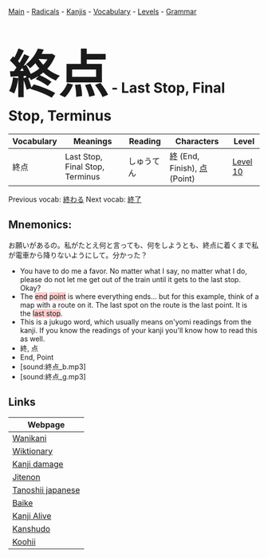 <style> bigfont {font-size: 100px}</style>
[Main](../README.md) -
[Radicals](../radicals.md) -
[Kanjis](../kanjis.md) -
[Vocabulary](../vocabulary.md) -
[Levels](../levels.md) -
[Grammar](../grammar.md)
# <bigfont> 終点</bigfont> - Last Stop, Final Stop, Terminus 

| Vocabulary | Meanings | Reading | Characters | Level |
| --- | --- | --- | --- | --- |
| 終点 | Last Stop, Final Stop, Terminus | しゅうてん |  [終](../kanjis/終.md) (End, Finish), [点](../kanjis/点.md) (Point) | [Level 10](../levels/wk_level10.md) |

Previous vocab: [終わる](終わる.md) Next vocab: [終了](終了.md) 

## Mnemonics:
お願いがあるの。私がたとえ何と言っても、何をしようとも、終点に着くまで私が電車から降りないようにして。分かった？
* You have to do me a favor. No matter what I say, no matter what I do, please do not let me get out of the train until it gets to the last stop. Okay?
* The <span style="background-color:#ffcccb"> end</span> <span style="background-color:#ffcccb"> point</span> is where everything ends... but for this example, think of a map with a route on it. The last spot on the route is the last point. It is the <span style="background-color:#ffcccb"> last stop</span>.
* This is a jukugo word, which usually means on'yomi readings from the kanji. If you know the readings of your kanji you'll know how to read this as well.
* 終, 点
* End, Point
* [sound:終点_b.mp3]
* [sound:終点_g.mp3]


## Links 

| Webpage |
| --- |
| [Wanikani          ](https://www.wanikani.com/kanji/終点) |
| [Wiktionary        ](https://en.wiktionary.org/wiki/終点) |
| [Kanji damage      ](http://www.kanjidamage.com/kanji/search?utf8=✓&q=終点) |
| [Jitenon           ](https://jitenon.com/kanji/終点) |
| [Tanoshii japanese ](https://www.tanoshiijapanese.com/dictionary/kanji.cfm?k=終点) |
| [Baike             ](https://baike.baidu.com/item/終点) |
| [Kanji Alive       ](https://app.kanjialive.com/終点) |
| [Kanshudo          ](https://www.kanshudo.com/searchmn?q=終点) |
| [Koohii            ](https://kanji.koohii.com/study/kanji/終点) |
